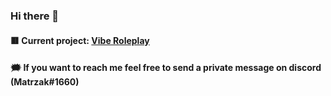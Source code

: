 ### Hi there 👋

#### 🟥 Current project: [Vibe Roleplay](https://v-rp.pl/)
#### 🗯 If you want to reach me feel free to send a private message on discord (Matrzak#1660)
